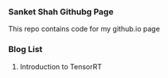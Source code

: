 ### Sanket Shah Githubg Page
This repo contains code for my github.io page

### Blog List
1. Introduction to TensorRT
